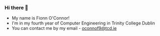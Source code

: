 ### Hi there 👋

- My name is Fionn O'Connor! 
- I'm in my fourth year of Computer Engineering in Trinity College Dublin
- You can contact me by my email - oconnof9@tcd.ie

<!--
**FionnOC/FionnOC** is a ✨ _special_ ✨ repository because its `README.md` (this file) appears on your GitHub profile.

Here are some ideas to get you started:

- 🔭 I’m currently working on ...
- 🌱 I’m currently learning ...
- 👯 I’m looking to collaborate on ...
- 🤔 I’m looking for help with ...
- 💬 Ask me about ...
- 📫 How to reach me: ...
- 😄 Pronouns: ...
- ⚡ Fun fact: ...
-->
